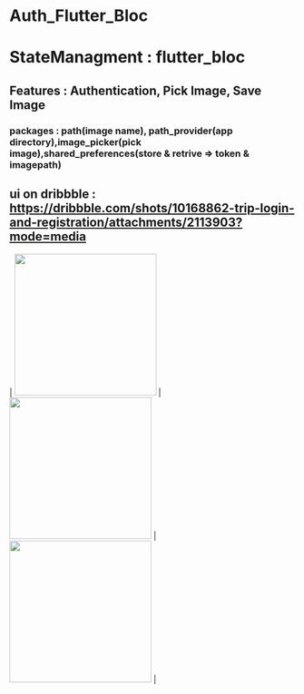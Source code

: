 # Auth_Flutter_Bloc
# StateManagment : flutter_bloc
## Features : Authentication, Pick Image, Save Image
### packages : path(image name), path_provider(app directory),image_picker(pick image),shared_preferences(store & retrive => token & imagepath)

## ui on dribbble : https://dribbble.com/shots/10168862-trip-login-and-registration/attachments/2113903?mode=media

| <img src="https://user-images.githubusercontent.com/79679398/111389213-d24ef000-86c5-11eb-88d8-332b54f0bff1.jpg" width="250"> |
<img src="https://user-images.githubusercontent.com/79679398/111389222-d418b380-86c5-11eb-94f5-858fdb99f723.jpg" width="250"> |
<img src="https://user-images.githubusercontent.com/79679398/111389230-d844d100-86c5-11eb-9fec-095fd2ec2815.jpg" width="250"> |

